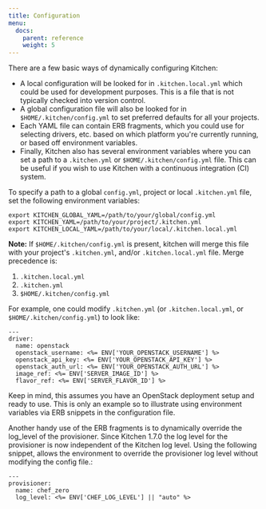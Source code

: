 ```yaml
---
title: Configuration
menu:
  docs:
    parent: reference
    weight: 5
---
```


There are a few basic ways of dynamically configuring Kitchen:

* A local configuration will be looked for in `.kitchen.local.yml` which could be used for development purposes.  This is a file that is not typically checked into version control.
* A global configuration file will also be looked for in `$HOME/.kitchen/config.yml` to set preferred defaults for all your projects.
* Each YAML file can contain ERB fragments, which you could use for selecting drivers, etc. based on which platform you're currently running, or based off environment variables.
* Finally, Kitchen also has several environment variables where you can set a path to a `.kitchen.yml` or `$HOME/.kitchen/config.yml` file. This can be useful if you wish to use Kitchen with a continuous integration (CI) system.

To specify a path to a global `config.yml`, project or local `.kitchen.yml` file, set the following environment variables:

~~~
export KITCHEN_GLOBAL_YAML=/path/to/your/global/config.yml
export KITCHEN_YAML=/path/to/your/project/.kitchen.yml
export KITCHEN_LOCAL_YAML=/path/to/your/local/.kitchen.local.yml
~~~

**Note:** If `$HOME/.kitchen/config.yml` is present, kitchen will merge this file with your project's `.kitchen.yml`, and/or `.kitchen.local.yml` file. Merge precedence is:

1. `.kitchen.local.yml`
2. `.kitchen.yml`
3. `$HOME/.kitchen/config.yml`

For example, one could modify `.kitchen.yml` (or `.kitchen.local.yml`, or `$HOME/.kitchen/config.yml`) to look like:

~~~
---
driver:
  name: openstack
  openstack_username: <%= ENV['YOUR_OPENSTACK_USERNAME'] %>
  openstack_api_key: <%= ENV['YOUR_OPENSTACK_API_KEY'] %>
  openstack_auth_url: <%= ENV['YOUR_OPENSTACK_AUTH_URL'] %>
  image_ref: <%= ENV['SERVER_IMAGE_ID'] %>
  flavor_ref: <%= ENV['SERVER_FLAVOR_ID'] %>
~~~

Keep in mind, this assumes you have an OpenStack deployment setup and ready to use. This is only an example so to illustrate using environment variables via ERB snippets in the configuration file.

Another handy use of the ERB fragments is to dynamically override the log_level of
the provisioner.  Since Kitchen 1.7.0 the log level for the provisioner is now independent of the Kitchen log level.  Using the following snippet, allows the environment to override the provisioner log level without modifying the config file.:

~~~
---
provisioner:
  name: chef_zero
  log_level: <%= ENV['CHEF_LOG_LEVEL'] || "auto" %>
~~~
